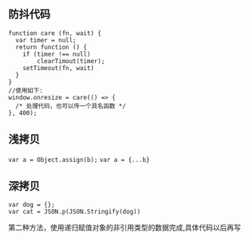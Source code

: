 ## 防抖代码
```
function care (fn, wait) {
  var timer = null;
  return function () {
    if (timer !== null) 
        clearTimout(timer);
    setTimeout(fn, wait)
  }
}
//使用如下:
window.onresize = care(() => {
  /* 处理代码，也可以传一个具名函数 */
}, 400);
```

## 浅拷贝
`var a = Object.assign(b);`
`var a = {...b}`

## 深拷贝
```
var dog = {};
var cat = JSON.p(JSON.Stringify(dog))
```
第二种方法，使用递归赋值对象的非引用类型的数据完成,具体代码以后再写